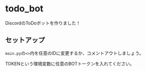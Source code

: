 # todo_bot

DiscordのToDoボットを作りました！

## セットアップ

`main.py`の`<>`内を任意のIDに変更するか、コメントアウトしましょう。

TOKENという環境変数に任意のBOTトークンを入れてください。
